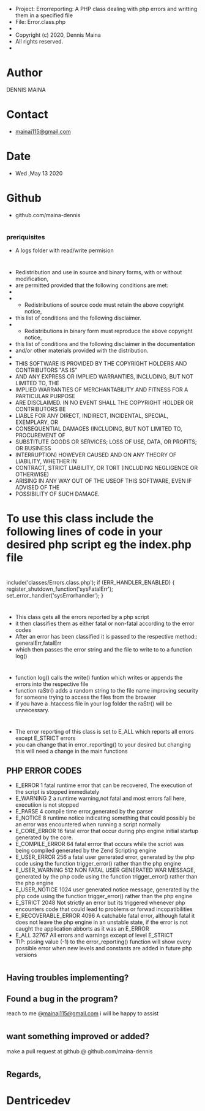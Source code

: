  * Project:  Errorreporting: A PHP class dealing with php errors and writting them in a specified file
 * File:     Error.class.php
 *
 * Copyright (c) 2020, Dennis Maina
 * All rights reserved.
 *
# Author 
 DENNIS MAINA
# Contact
* mainaj115@gmail.com
# Date 
* Wed ,May 13 2020
# Github 
* github.com/maina-dennis
# 
### preriquisites
* A logs folder with read/write permision
# 

 * Redistribution and use in source and binary forms, with or without modification,
 * are permitted provided that the following conditions are met:
 *
 *  - Redistributions of source code must retain the above copyright notice,
 *    this list of conditions and the following disclaimer.
 *  - Redistributions in binary form must reproduce the above copyright notice,
 *    this list of conditions and the following disclaimer in the documentation
 *    and/or other materials provided with the distribution.
 *
 * THIS SOFTWARE IS PROVIDED BY THE COPYRIGHT HOLDERS AND CONTRIBUTORS "AS IS"
 * AND ANY EXPRESS OR IMPLIED WARRANTIES, INCLUDING, BUT NOT LIMITED TO, THE
 * IMPLIED WARRANTIES OF MERCHANTABILITY AND FITNESS FOR A PARTICULAR PURPOSE
 * ARE DISCLAIMED. IN NO EVENT SHALL THE COPYRIGHT HOLDER OR CONTRIBUTORS BE
 * LIABLE FOR ANY DIRECT, INDIRECT, INCIDENTAL, SPECIAL, EXEMPLARY, OR
 * CONSEQUENTIAL DAMAGES (INCLUDING, BUT NOT LIMITED TO, PROCUREMENT OF
 * SUBSTITUTE GOODS OR SERVICES; LOSS OF USE, DATA, OR PROFITS; OR BUSINESS
 * INTERRUPTION) HOWEVER CAUSED AND ON ANY THEORY OF LIABILITY, WHETHER IN
 * CONTRACT, STRICT LIABILITY, OR TORT (INCLUDING NEGLIGENCE OR OTHERWISE)
 * ARISING IN ANY WAY OUT OF THE USEOF THIS SOFTWARE, EVEN IF ADVISED OF THE
 * POSSIBILITY OF SUCH DAMAGE.

# To use this class include the following lines of code in your desired php script eg the index.php file
# 
 include('classes/Errors.class.php');
 if (ERR_HANDLER_ENABLED) {
   register_shutdown_function('sysFatalErr');
   set_error_handler('sysErrorhandler');
 }
# 
* This class gets all the errors reported by a php script
* it then classifies them as either fatal or non-fatal according to the error codes
* After an error has been classified it is passed to the respective method:: generalErr,fatalErr
* which then passes the error string and the file to write to to a function log()
# 
* function log() calls the write() funtion which writes or appends the errors into the respective file
* function raStr() adds a random string to the file name improving security for someone trying to access the files from the browser
* if you have a .htaccess file in your log folder the raStr() will be unnecessary.
# 
* The error reporting of this class is set to E_ALL which reports all errors except E_STRICT errors
* you can change that in error_reporting() to your desired but changing this will need a change in the main functions

<h2>PHP ERROR CODES</h2>
<ul> 
<li>E_ERROR 1 fatal runtime error that can be recovered, The execution of the script is stopped immediately</li>
<li>E_WARNING 2 a runtime warning,not fatal and most errors fall here, executiion is not stopped</li>
<li>E_PARSE 4 compile time error,generated by the parser</li>
<li>E_NOTICE 8 runtime notice indicating something that could possibly be an error was encountered when running a script normally</li>
<li>E_CORE_ERROR 16 fatal error that occur during php engine initial startup generated by the core.</li>
<li>E_COMPILE_ERROR 64 fatal errror that occurs while the scriot was being compiled generated by the Zend Scripting engine</li>
<li>E_USER_ERROR 256 a fatal user generated error, generated by the php code using the function trigger_error() rather than the php engine</li>
<li>E_USER_WARNING 512 NON FATAL USER GENERATED WAR MESSAGE, generated by the php code using the function trigger_error() rather than the php engine</li>
<li>E_USER_NOTICE 1024 user generated notice message, generated by the php code using the function trigger_error() rather than the php engine</li>
<li>E_STRICT 2048 Not strictly an error but its triggered whenever php encounters code that could lead to problems or forwad incopatibilities</li>
<li>E_RECOVERABLE_ERROR 4096 A catchable fatal error, although fatal it does not leave the php engine in an unstable state, if the error is not caught the application abborts as it   was an E_ERROR</li>
<li>E_ALL 32767 All errors and warnings except of level E_STRICT</li>
<li>TIP: pssing value (-1) to the error_reporting() function will show every possible error when new levels and constants are added in future php versions</li>
</ul>

# 
## Having troubles implementing?
## Found a bug in the program?
 reach to me @mainaj115@gmail.com 
 i will be happy to assist 
# 
## want something improved or added?
 make a pull request at github @ github.com/maina-dennis
# 
## Regards,
# Dentricedev